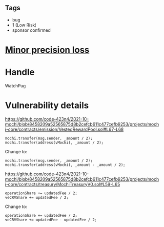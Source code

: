 ## Tags

- bug
- 1 (Low Risk)
- sponsor confirmed

# [Minor precision loss](https://github.com/code-423n4/2021-10-mochi-findings/issues/105) 

# Handle

WatchPug


# Vulnerability details

https://github.com/code-423n4/2021-10-mochi/blob/8458209a52565875d8b2cefcb611c477cefb9253/projects/mochi-core/contracts/emission/VestedRewardPool.sol#L67-L68

```solidity=67
mochi.transfer(msg.sender, _amount / 2);
mochi.transfer(address(vMochi), _amount / 2);
```

Change to:

```solidity=67
mochi.transfer(msg.sender, _amount / 2);
mochi.transfer(address(vMochi), _amount - _amount / 2);
```

https://github.com/code-423n4/2021-10-mochi/blob/8458209a52565875d8b2cefcb611c477cefb9253/projects/mochi-core/contracts/treasury/MochiTreasuryV0.sol#L59-L65

```solidity=63
operationShare += updatedFee / 2;
veCRVShare += updatedFee / 2;
```

Change to:

```solidity=63
operationShare += updatedFee / 2;
veCRVShare += updatedFee - updatedFee / 2;
```

